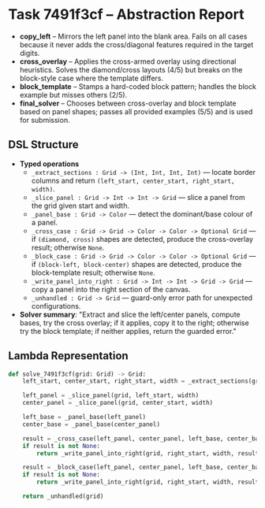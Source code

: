 # Task 7491f3cf – Abstraction Report

- **copy_left** – Mirrors the left panel into the blank area. Fails on all cases because it never adds the cross/diagonal features required in the target digits.
- **cross_overlay** – Applies the cross-armed overlay using directional heuristics. Solves the diamond/cross layouts (4/5) but breaks on the block-style case where the template differs.
- **block_template** – Stamps a hard-coded block pattern; handles the block example but misses others (2/5).
- **final_solver** – Chooses between cross-overlay and block template based on panel shapes; passes all provided examples (5/5) and is used for submission.

## DSL Structure
- **Typed operations**
  - `_extract_sections : Grid -> (Int, Int, Int, Int)` — locate border columns and return `(left_start, center_start, right_start, width)`.
  - `_slice_panel : Grid -> Int -> Int -> Grid` — slice a panel from the grid given start and width.
  - `_panel_base : Grid -> Color` — detect the dominant/base colour of a panel.
  - `_cross_case : Grid -> Grid -> Color -> Color -> Optional Grid` — if `(diamond, cross)` shapes are detected, produce the cross-overlay result; otherwise `None`.
  - `_block_case : Grid -> Grid -> Color -> Color -> Optional Grid` — if `(block-left, block-center)` shapes are detected, produce the block-template result; otherwise `None`.
  - `_write_panel_into_right : Grid -> Int -> Int -> Grid -> Grid` — copy a panel into the right section of the canvas.
  - `_unhandled : Grid -> Grid` — guard-only error path for unexpected configurations.
- **Solver summary**: "Extract and slice the left/center panels, compute bases, try the cross overlay; if it applies, copy it to the right; otherwise try the block template; if neither applies, return the guarded error."

## Lambda Representation

```python
def solve_7491f3cf(grid: Grid) -> Grid:
    left_start, center_start, right_start, width = _extract_sections(grid)

    left_panel = _slice_panel(grid, left_start, width)
    center_panel = _slice_panel(grid, center_start, width)

    left_base = _panel_base(left_panel)
    center_base = _panel_base(center_panel)

    result = _cross_case(left_panel, center_panel, left_base, center_base)
    if result is not None:
        return _write_panel_into_right(grid, right_start, width, result)

    result = _block_case(left_panel, center_panel, left_base, center_base)
    if result is not None:
        return _write_panel_into_right(grid, right_start, width, result)

    return _unhandled(grid)
```
